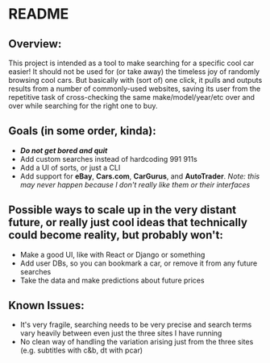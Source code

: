 # README

## Overview:

This project is intended as a tool to make searching for a specific cool car easier! It should not be used for (or take away) the timeless joy of randomly browsing cool cars. But basically with (sort of) one click, it pulls and outputs results from a number of commonly-used websites, saving its user from the repetitive task of cross-checking the same make/model/year/etc over and over while searching for the right one to buy.

## Goals (in some order, kinda):

- ***Do not get bored and quit***
- Add custom searches instead of hardcoding 991 911s
- Add a UI of sorts, or just a CLI
- Add support for **eBay**, **Cars.com**, **CarGurus**, and **AutoTrader**. *Note: this may never happen because I don't really like them or their interfaces*


## Possible ways to scale up in the very distant future, or really just cool ideas that technically could become reality, but probably won't:

- Make a good UI, like with React or Django or something
- Add user DBs, so you can bookmark a car, or remove it from any future searches
- Take the data and make predictions about future prices

## Known Issues:
- It's very fragile, searching needs to be very precise and search terms vary heavily between even just the three sites I have running
- No clean way of handling the variation arising just from the three sites (e.g. subtitles with c&b, dt with pcar)